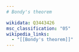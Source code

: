 ```yaml
---
# Bondy's theorem

wikidata: Q3443426
msc_classification: "05"
wikipedia_links:
  - "[[Bondy's theorem]]"
---
```

